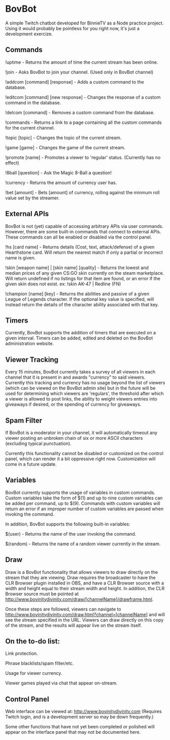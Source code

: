 # BovBot

A simple Twitch chatbot developed for BinnieTV as a Node practice project. Using it would probably be pointless for you right now, it's just a development exercize.

## Commands

!uptime - Returns the amount of time the current stream has been online. 

!join - Asks BovBot to join your channel. (Used only in BovBot channel)

!addcom [command] [response] - Adds a custom command to the database.

!editcom [command] [new response] - Changes the response of a custom command in the database.

!delcom [command] - Removes a custom command from the database.

!commands - Returns a link to a page containing all the custom commands for the current channel.

!topic [topic] - Changes the topic of the current stream.

!game [game] - Changes the game of the current stream. 

!promote [name] - Promotes a viewer to 'regular' status. (Currently has no effect)

!8ball [question] - Ask the Magic 8-Ball a question!

!currency - Returns the amount of currency user has.

!bet [amount] - Bets [amount] of currency, rolling against the minmum roll value set by the streamer. 

## External APIs

BovBot is not (yet) capable of accessing arbitrary APIs via user commands. However, there are some built-in commands that connect to external APIs. These commands can all be enabled or disabled via the control panel. 

!hs [card name] - Returns details (Cost, text, attack/defense) of a given Hearthstone card. Will return the nearest match if only a partial or incorrect name is given.

!skin [weapon name] | [skin name] [quality] - Returns the lowest and median prices of any given CS:GO skin currently on the steam marketplace. Will return undefined if no listings for that item are found, or an error if the given skin does not exist. ex: !skin AK-47 | Redline (FN)

!champion [name] [key] - Returns the abilities and passive of a given League of Legends character. If the optional key value is specified, will instead return the details of the character ability associated with that key. 

## Timers

Currently, BovBot supports the addition of timers that are executed on a given interval. Timers can be added, edited and deleted on the BovBot administration website. 

## Viewer Tracking

Every 15 minutes, BovBot currently takes a survey of all viewers in each channel that it is present in and awards "currency" to said viewers. Currently this tracking and currency has no usage beyond the list of viewers (which can be viewed on the BovBot admin site) but in the future will be used for determining which viewers are 'regulars', the threshold after which a viewer is allowed to post links, the ability to weight viewers entries into giveaways if desired, or the spending of currency for giveaways. 

## Spam Filter

If BovBot is a moderator in your channel, it will automatically timeout any viewer posting an unbroken chain of six or more ASCII characters (excluding typical punctuation). 

Currently this functionality cannot be disabled or customized on the control panel, which can render it a bit oppressive right now. Customization will come in a future update. 

## Variables

BovBot currently supports the usage of variables in custom commands. Custom variables take the form of $(1) and up to nine custom variables can be added per command, up to $(9). Commands with custom variables will return an error if an improper number of custom variables are passed when invoking the command.

In addition, BovBot supports the following built-in variables:

$(user) - Returns the name of the user invoking the command.

$(random) - Returns the name of a random viewer currently in the stream.

## Draw

Draw is a BovBot functionality that allows viewers to draw directly on the stream that they are viewing. Draw requires the broadcaster to have the CLR Browser plugin installed in OBS, and have a CLR Browser source with a width and height equal to their stream width and height. In addition, the CLR Browser source must be pointed at http://www.bovinitydivinity.com/draw/[channelName]/drawframe.html. 

Once these steps are followed, viewers can navigate to http://www.bovinitydivinity.com/draw.html?channel=[channelName] and will see the stream specified in the URL. Viewers can draw directly on this copy of the stream, and the results will appear live on the stream itself. 

## On the to-do list:

Link protection.

Phrase blacklists/spam filter/etc.

Usage for viewer currency.

Viewer games played via chat that appear on-stream.

## Control Panel

Web interface can be viewed at: http://www.bovinitydivinity.com (Requires Twitch login, and is a development server so may be down frequently.) 

Some other functions that have not yet been completed or polished will appear on the interface panel that may not be documented here.
